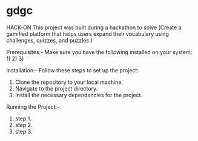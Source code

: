 # gdgc
HACK-ON
This project was built during a hackathon to solve (Create a gamified platform that helps users expand their vocabulary using challenges, quizzes, and puzzles.)

Prerequisites:-
Make sure you have the following installed on your system:
1)
2)
3)

Installation:-
Follow these steps to set up the project:
1) Clone the repository to your local machine.
2) Navigate to the project directory.
3) Install the necessary dependencies for the project. 

Running the Project:-
1) step 1.
2) step 2.
3) step 3.
